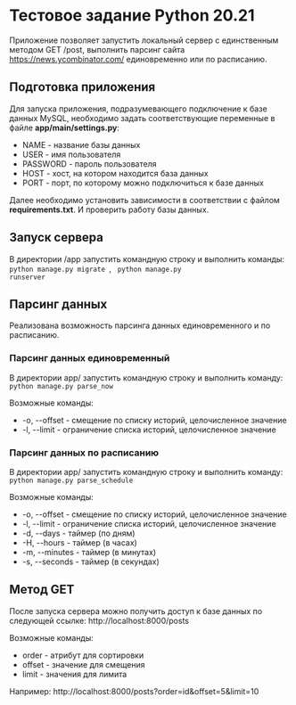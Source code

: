 # Тестовое задание Python 20.21
Приложение позволяет запустить локальный сервер с единственным методом GET /post,
выполнить парсинг сайта https://news.ycombinator.com/ единовременно или
по расписанию.


## Подготовка приложения
Для запуска приложения, подразумевающего подключение к базе данных MySQL,
необходимо задать соответствующие переменные в файле __app/main/settings.py__:
* NAME - название базы данных
* USER - имя пользователя
* PASSWORD - пароль пользователя
* HOST - хост, на котором находится база данных
* PORT - порт, по которому можно подключиться к базе данных

Далее необходимо установить зависимости в соответствии с файлом __requirements.txt__.
И проверить работу базы данных.


## Запуск сервера
В директории /app запустить командную строку и выполнить команды:
<code> python manage.py migrate </code>,
<code> python manage.py runserver </code>


## Парсинг данных
Реализована возможность парсинга данных единовременного и по расписанию.

### Парсинг данных единовременный
В директории app/ запустить командную строку и выполнить команду:
<code> python manage.py parse_now </code>

Возможные команды:
* -o, --offset - смещение по списку историй, целочисленное значение
* -l, --limit - ограничение списка историй, целочисленное значение

### Парсинг данных по расписанию
В директории app/ запустить командную строку и выполнить команду:
<code> python manage.py parse_schedule </code>

Возможные команды:
* -o, --offset - смещение по списку историй, целочисленное значение
* -l, --limit - ограничение списка историй, целочисленное значение
* -d, --days - таймер (по дням)
* -H, --hours - таймер (в часах)
* -m, --minutes - таймер (в минутах)
* -s, --seconds - таймер (в секундах)


## Метод GET
После запуска сервера можно получить доступ к базе данных по следующей ссылке:
http://localhost:8000/posts

Возможные команды:
* order - атрибут для сортировки
* offset - значение для смещения
* limit - значения для лимита

Например: http://localhost:8000/posts?order=id&offset=5&limit=10
